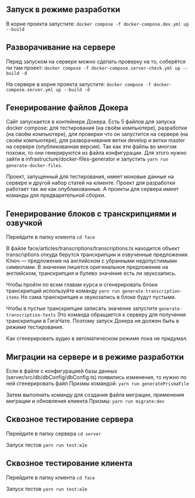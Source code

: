 ## Запуск в режиме разработки
В корне проекта запустите:
```docker compose -f docker-compose.dev.yml up --build```

## Разворачивание на сервере
Перед запуском на сервере можно сделать проверку на то, соберётся ли там проект:
```docker compose -f docker-compose.server-check.yml up --build -d```

На сервере в корне проекта запустите:
```docker compose -f docker-compose.server.yml up --build -d```

## Генерирование файлов Докера
Сайт запускается в контейнере Докера. Есть 5 файлов для запуска docker compose: для тестирования (на своём компьютере), разработки (на своём компьютере), для проверки что он запустится на сервере (на своём компьютере), для разворачивания ветки develop и ветки master на сервере (опубликованная версия). Так как эти файлы во многом похожи, то они генерируются из файла конфигурации. Для этого нужно зайти в infrastructure/docker-files-generator и запустить
```yarn run generate-docker-files```.

Проект, запущенный для тестирования, имеет моковые данные на сервере и другой набор статей на клиенте. Проект для разработки работает так же как опубликованные. А проекты для сервера имеет команды для предварительной сборки.

## Генерирование блоков с транскрипциями и озвучкой
Перейдите в папку клиента
```cd face```

В файле face/articles/transcriptions/transcriptions.ts находится объект transcriptions откуда берутся транскрипции и озвученные предложения. Ключ — предложение на английском с убранными недопустимыми символами. В значении пишется оригинальное предложение на английском, транскрипция и булево значение есть ли звукозапись.

Чтобы пройти по всем главам курса и сгенерировать блоки транскрипций используйте команду
```yarn run generate-transcription-items```
Но сама транскрипция и звукозапись в блоке будут пустыми.

Чтобы в пустые транскрипции записать значение запустите
```generate-transcription-texts```
Это команда обращается к серверу для получения транскрипции в ГигаЧате. Поэтому запуск Докера не должен быть в режиме тестирования.

Как сгенерировать аудио в автоматическом режиме пока не придумал.

## Миграции на сервере и в режиме разработки
Если в файле с конфигурацией базы данных (server/src/db/dbConfig/dbConfig.ts) появились изменения, то нужно по ней сгенерировать файл Призмы командой:
```yarn run generatePrismaFile```

Затем выполнить команду для создания файла миграции, применения миграции и обновления клиента Призмы:
```yarn run migrate:dev```

## Сквозное тестирование сервера
Перейдите в папку сервера
```cd server```

Запуск тестов
```yarn run test:e2e```

## Сквозное тестирование клиента
Перейдите в папку клиента
```cd face```

Запуск тестов
```yarn run test:e2e```